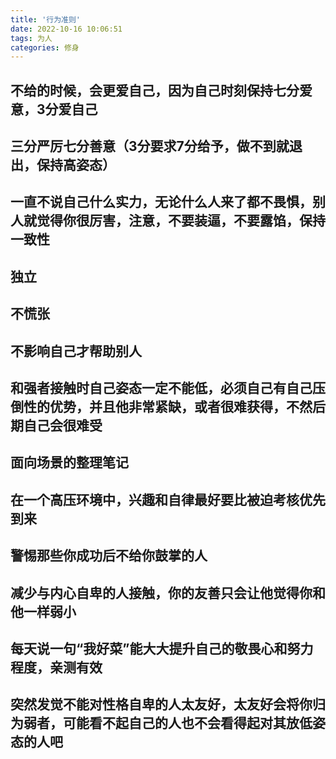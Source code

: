```yaml
---
title: '行为准则'
date: 2022-10-16 10:06:51
tags: 为人
categories: 修身
---
```


## 不给的时候，会更爱自己，因为自己时刻保持七分爱意，3分爱自己

## 三分严厉七分善意（3分要求7分给予，做不到就退出，保持高姿态）

## 一直不说自己什么实力，无论什么人来了都不畏惧，别人就觉得你很厉害，注意，不要装逼，不要露馅，保持一致性

## 独立

## 不慌张

## 不影响自己才帮助别人

## 和强者接触时自己姿态一定不能低，必须自己有自己压倒性的优势，并且他非常紧缺，或者很难获得，不然后期自己会很难受

## 面向场景的整理笔记

## 在一个高压环境中，兴趣和自律最好要比被迫考核优先到来

## 警惕那些你成功后不给你鼓掌的人

## 减少与内心自卑的人接触，你的友善只会让他觉得你和他一样弱小

## 每天说一句“我好菜”能大大提升自己的敬畏心和努力程度，亲测有效

## 突然发觉不能对性格自卑的人太友好，太友好会将你归为弱者，可能看不起自己的人也不会看得起对其放低姿态的人吧

